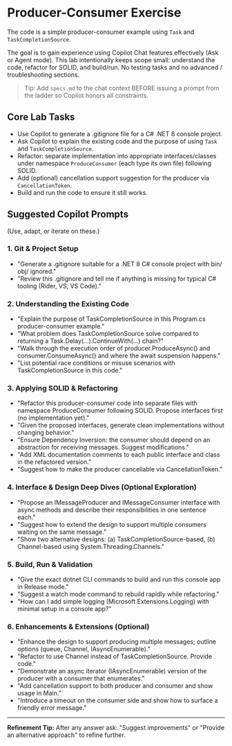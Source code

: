 # Producer-Consumer Exercise

The code is a simple producer-consumer example using `Task` and `TaskCompletionSource`.

The goal is to gain experience using Copilot Chat features effectively (Ask or Agent mode). This lab intentionally keeps scope small: understand the code, refactor for SOLID, and build/run. No testing tasks and no advanced / troubleshooting sections.

> Tip: Add `specs.md` to the chat context BEFORE issuing a prompt from the ladder so Copilot honors all constraints.

## Core Lab Tasks
- Use Copilot to generate a .gitignore file for a C# .NET 8 console project.
- Ask Copilot to explain the existing code and the purpose of using `Task` and `TaskCompletionSource`.
- Refactor: separate implementation into appropriate interfaces/classes under namespace `ProduceConsumer` (each type its own file) following SOLID.
- Add (optional) cancellation support suggestion for the producer via `CancellationToken`.
- Build and run the code to ensure it still works.

## Suggested Copilot Prompts
(Use, adapt, or iterate on these.)

### 1. Git & Project Setup
- "Generate a .gitignore suitable for a .NET 8 C# console project with bin/ obj/ ignored."  
- "Review this .gitignore and tell me if anything is missing for typical C# tooling (Rider, VS, VS Code)."  

### 2. Understanding the Existing Code
- "Explain the purpose of TaskCompletionSource<string> in this Program.cs producer-consumer example."  
- "What problem does TaskCompletionSource solve compared to returning a Task.Delay(...).ContinueWith(...) chain?"  
- "Walk through the execution order of producer.ProduceAsync() and consumer.ConsumeAsync() and where the await suspension happens."  
- "List potential race conditions or misuse scenarios with TaskCompletionSource in this code."  

### 3. Applying SOLID & Refactoring
- "Refactor this producer-consumer code into separate files with namespace ProduceConsumer following SOLID. Propose interfaces first (no implementation yet)."  
- "Given the proposed interfaces, generate clean implementations without changing behavior."  
- "Ensure Dependency Inversion: the consumer should depend on an abstraction for receiving messages. Suggest modifications."  
- "Add XML documentation comments to each public interface and class in the refactored version."  
- "Suggest how to make the producer cancellable via CancellationToken."  

### 4. Interface & Design Deep Dives (Optional Exploration)
- "Propose an IMessageProducer and IMessageConsumer interface with async methods and describe their responsibilities in one sentence each."  
- "Suggest how to extend the design to support multiple consumers waiting on the same message."  
- "Show two alternative designs: (a) TaskCompletionSource-based, (b) Channel-based using System.Threading.Channels."  

### 5. Build, Run & Validation
- "Give the exact dotnet CLI commands to build and run this console app in Release mode."  
- "Suggest a watch mode command to rebuild rapidly while refactoring."  
- "How can I add simple logging (Microsoft.Extensions.Logging) with minimal setup in a console app?"  

### 6. Enhancements & Extensions (Optional)
- "Enhance the design to support producing multiple messages; outline options (queue, Channel, IAsyncEnumerable)."  
- "Refactor to use Channel<string> instead of TaskCompletionSource. Provide code."  
- "Demonstrate an async iterator (IAsyncEnumerable<string>) version of the producer with a consumer that enumerates."  
- "Add cancellation support to both producer and consumer and show usage in Main."  
- "Introduce a timeout on the consumer side and show how to surface a friendly error message."  

---
**Refinement Tip:** After any answer ask: "Suggest improvements" or "Provide an alternative approach" to refine further.






